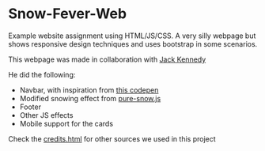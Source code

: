 # Snow-Fever-Web
Example website assignment using HTML/JS/CSS. A very silly webpage but shows responsive design techniques and uses bootstrap in some scenarios.

This webpage was made in collaboration with [Jack Kennedy](https://github.com/ponyfan88)

He did the following:
- Navbar, with inspiration from [this codepen](https://codepen.io/erikterwan/pen/EVzeRP)
- Modified snowing effect from [pure-snow.js](https://github.com/hyperstown/pure-snow.js)
- Footer
- Other JS effects
- Mobile support for the cards

Check the [credits.html](https://github.com/XanderMooney/Snow-Fever-Web/blob/main/credits.html) for other sources we used in this project
